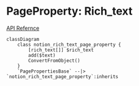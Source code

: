 # PageProperty: Rich_text

[API Refernce](https://developers.notion.com/reference/page-property-values#rich-text)

```mermaid
classDiagram
    class notion_rich_text_page_property {
        [rich_text[]] $rich_text
        add($text)
        ConvertFromObject()
    }
    `PagePropertiesBase` --|> `notion_rich_text_page_property`:inherits
```
